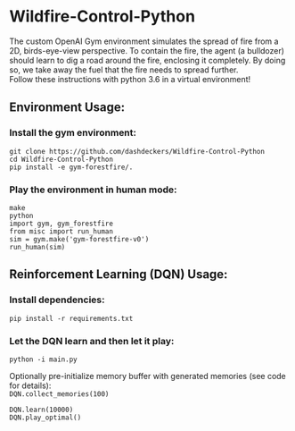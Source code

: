 # Wildfire-Control-Python
The custom OpenAI Gym environment simulates the spread of fire from a 2D, birds-eye-view perspective. 
To contain the fire, the agent (a bulldozer) should learn to dig a road around the fire, enclosing it completely. 
By doing so, we take away the fuel that the fire needs to spread further.\
Follow these instructions with python 3.6 in a virtual environment!

## Environment Usage:

### Install the gym environment:
`git clone https://github.com/dashdeckers/Wildfire-Control-Python`\
`cd Wildfire-Control-Python`\
`pip install -e gym-forestfire/.`

### Play the environment in human mode:
`make`\
`python`\
`import gym, gym_forestfire`\
`from misc import run_human`\
`sim = gym.make('gym-forestfire-v0')`\
`run_human(sim)`

## Reinforcement Learning (DQN) Usage:

### Install dependencies:
`pip install -r requirements.txt`

### Let the DQN learn and then let it play:
`python -i main.py`

Optionally pre-initialize memory buffer with generated memories (see code for details):\
`DQN.collect_memories(100)`

`DQN.learn(10000)`\
`DQN.play_optimal()`
